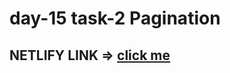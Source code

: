 # day-15 task-2 Pagination




## NETLIFY LINK => <span><a href="https://serene-flan-d75b4b.netlify.app/" target="_blank">click me</a></span>